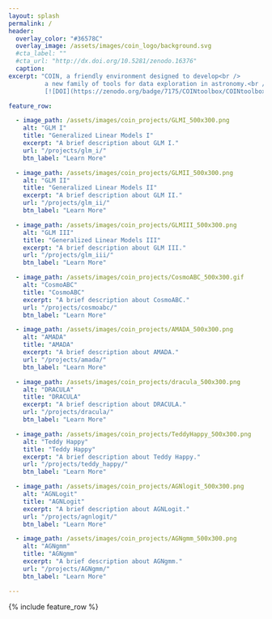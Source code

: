 ```yaml
---
layout: splash
permalink: /
header:
  overlay_color: "#36578C"
  overlay_image: /assets/images/coin_logo/background.svg
  #cta_label: ""
  #cta_url: "http://dx.doi.org/10.5281/zenodo.16376"
  caption:
excerpt: "COIN, a friendly environment designed to develop<br />
          a new family of tools for data exploration in astronomy.<br />
          [![DOI](https://zenodo.org/badge/7175/COINtoolbox/COINtoolbox.github.io.svg)]](http://dx.doi.org/10.5281/zenodo.16376)"

feature_row:

  - image_path: /assets/images/coin_projects/GLMI_500x300.png
    alt: "GLM I"
    title: "Generalized Linear Models I"
    excerpt: "A brief description about GLM I."
    url: "/projects/glm_i/"
    btn_label: "Learn More"

  - image_path: /assets/images/coin_projects/GLMII_500x300.png
    alt: "GLM II"
    title: "Generalized Linear Models II"
    excerpt: "A brief description about GLM II."
    url: "/projects/glm_ii/"
    btn_label: "Learn More"

  - image_path: /assets/images/coin_projects/GLMIII_500x300.png
    alt: "GLM III"
    title: "Generalized Linear Models III"
    excerpt: "A brief description about GLM III."
    url: "/projects/glm_iii/"
    btn_label: "Learn More"

  - image_path: /assets/images/coin_projects/CosmoABC_500x300.gif
    alt: "CosmoABC"
    title: "CosmoABC"
    excerpt: "A brief description about CosmoABC."
    url: "/projects/cosmoabc/"
    btn_label: "Learn More"    

  - image_path: /assets/images/coin_projects/AMADA_500x300.png
    alt: "AMADA"
    title: "AMADA"
    excerpt: "A brief description about AMADA."
    url: "/projects/amada/"
    btn_label: "Learn More"    

  - image_path: /assets/images/coin_projects/dracula_500x300.png
    alt: "DRACULA"
    title: "DRACULA"
    excerpt: "A brief description about DRACULA."
    url: "/projects/dracula/"
    btn_label: "Learn More"

  - image_path: /assets/images/coin_projects/TeddyHappy_500x300.png
    alt: "Teddy Happy"
    title: "Teddy Happy"
    excerpt: "A brief description about Teddy Happy."
    url: "/projects/teddy_happy/"
    btn_label: "Learn More"  

  - image_path: /assets/images/coin_projects/AGNlogit_500x300.png
    alt: "AGNLogit"
    title: "AGNLogit"
    excerpt: "A brief description about AGNLogit."
    url: "/projects/agnlogit/"
    btn_label: "Learn More"

  - image_path: /assets/images/coin_projects/AGNgmm_500x300.png
    alt: "AGNgmm"
    title: "AGNgmm"
    excerpt: "A brief description about AGNgmm."
    url: "/projects/AGNgmm/"
    btn_label: "Learn More"

---
```


{% include feature_row %}
